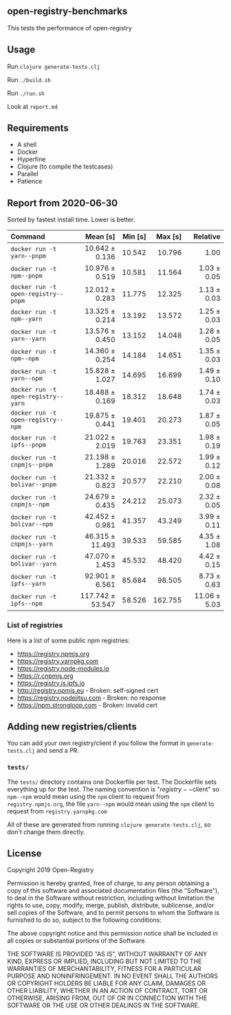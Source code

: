 ## open-registry-benchmarks

This tests the performance of open-registry

## Usage

Run `clojure generate-tests.clj`

Run `./build.sh`

Run `./run.sh`

Look at `report.md`

## Requirements

- A shell
- Docker
- Hyperfine
- Clojure (to compile the testcases)
- Parallel
- Patience

<!-- REPORT -->
## Report from 2020-06-30

Sorted by fastest install time. Lower is better.


| Command | Mean [s] | Min [s] | Max [s] | Relative |
|:---|---:|---:|---:|---:|
| `docker run -t yarn--pnpm` | 10.642 ± 0.136 | 10.542 | 10.796 | 1.00 |
| `docker run -t npm--pnpm` | 10.976 ± 0.519 | 10.581 | 11.564 | 1.03 ± 0.05 |
| `docker run -t open-registry--pnpm` | 12.012 ± 0.283 | 11.775 | 12.325 | 1.13 ± 0.03 |
| `docker run -t npm--yarn` | 13.325 ± 0.214 | 13.192 | 13.572 | 1.25 ± 0.03 |
| `docker run -t yarn--yarn` | 13.576 ± 0.450 | 13.152 | 14.048 | 1.28 ± 0.05 |
| `docker run -t npm--npm` | 14.360 ± 0.254 | 14.184 | 14.651 | 1.35 ± 0.03 |
| `docker run -t yarn--npm` | 15.828 ± 1.027 | 14.695 | 16.699 | 1.49 ± 0.10 |
| `docker run -t open-registry--yarn` | 18.488 ± 0.169 | 18.312 | 18.648 | 1.74 ± 0.03 |
| `docker run -t open-registry--npm` | 19.875 ± 0.441 | 19.401 | 20.273 | 1.87 ± 0.05 |
| `docker run -t ipfs--pnpm` | 21.022 ± 2.019 | 19.763 | 23.351 | 1.98 ± 0.19 |
| `docker run -t cnpmjs--pnpm` | 21.198 ± 1.289 | 20.016 | 22.572 | 1.99 ± 0.12 |
| `docker run -t bolivar--pnpm` | 21.332 ± 0.823 | 20.577 | 22.210 | 2.00 ± 0.08 |
| `docker run -t cnpmjs--npm` | 24.679 ± 0.435 | 24.212 | 25.073 | 2.32 ± 0.05 |
| `docker run -t bolivar--npm` | 42.452 ± 0.981 | 41.357 | 43.249 | 3.99 ± 0.11 |
| `docker run -t cnpmjs--yarn` | 46.315 ± 11.493 | 39.533 | 59.585 | 4.35 ± 1.08 |
| `docker run -t bolivar--yarn` | 47.070 ± 1.453 | 45.532 | 48.420 | 4.42 ± 0.15 |
| `docker run -t ipfs--yarn` | 92.901 ± 6.561 | 85.684 | 98.505 | 8.73 ± 0.63 |
| `docker run -t ipfs--npm` | 117.742 ± 53.547 | 58.526 | 162.755 | 11.06 ± 5.03 |
<!-- REPORT_END -->

### List of registries

Here is a list of some public npm registries:

- https://registry.npmjs.org
- https://registry.yarnpkg.com
- https://registry.node-modules.io
- https://r.cnpmjs.org
- https://registry.js.ipfs.io
- http://registry.npmjs.eu - Broken: self-signed cert
- https://registry.nodejitsu.com - Broken: no response
- https://npm.strongloop.com - Broken: invalid cert

## Adding new registries/clients

You can add your own registry/client if you follow the format in
`generate-tests.clj` and send a PR.

### `tests/`

The `tests/` directory contains one Dockerfile per test. The Dockerfile
sets everything up for the test. The naming convention is "$registry--$client"
so `npm--npm` would mean using the `npm` client to request from `registry.npmjs.org`,
the file `yarn--npm` would mean using the `npm` client to request from `registry.yarnpkg.com`

All of these are generated from running `clojure generate-tests.clj`, so don't
change them directly.

## License

Copyright 2019 Open-Registry

Permission is hereby granted, free of charge, to any person obtaining a copy of this software and associated documentation files (the "Software"), to deal in the Software without restriction, including without limitation the rights to use, copy, modify, merge, publish, distribute, sublicense, and/or sell copies of the Software, and to permit persons to whom the Software is furnished to do so, subject to the following conditions:

The above copyright notice and this permission notice shall be included in all copies or substantial portions of the Software.

THE SOFTWARE IS PROVIDED "AS IS", WITHOUT WARRANTY OF ANY KIND, EXPRESS OR IMPLIED, INCLUDING BUT NOT LIMITED TO THE WARRANTIES OF MERCHANTABILITY, FITNESS FOR A PARTICULAR PURPOSE AND NONINFRINGEMENT. IN NO EVENT SHALL THE AUTHORS OR COPYRIGHT HOLDERS BE LIABLE FOR ANY CLAIM, DAMAGES OR OTHER LIABILITY, WHETHER IN AN ACTION OF CONTRACT, TORT OR OTHERWISE, ARISING FROM, OUT OF OR IN CONNECTION WITH THE SOFTWARE OR THE USE OR OTHER DEALINGS IN THE SOFTWARE.
